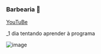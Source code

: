 ### Barbearia 💈

[YouTuBe](https://www.youtube.com/)

_1 dia tentando aprender à programa

![image](https://github.com/luaaaaann/barbearia/assets/141940551/d2998c71-02f7-4682-a5d6-8a2e61750d10)

